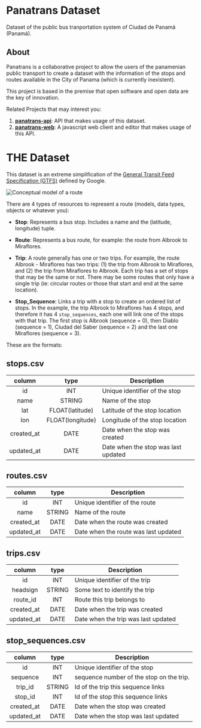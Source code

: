 # Panatrans Dataset

Dataset of the public bus tranportation system of Ciudad de Panamá (Panamá).

## About
Panatrans is a collaborative project to allow the users of the panamenian public transport to create a dataset with the information of the stops and routes available in the City of Panama (which is currently inexistent).

This project is based in the premise that open software and open data are the key of innovation.

Related Projects that may interest you:

1. __[panatrans-api](https://github.com/merlos/panatrans-api)__: API that makes usage of this dataset.
2. __[panatrans-web](https://github.com/merlos/panatrans-web)__: A javascript web client and editor that makes usage of this API.

# THE Dataset

This dataset is an extreme simplification of the [General Transit Feed Specification (GTFS)](https://developers.google.com/transit/gtfs/) defined by Google. 

![Conceptual model of a route](http://www.merlos.org/panatrans-api/conceptual_route.png "Conceptual model of a route")

There are 4 types of resources to represent a route (models, data types, objects or whatever you):

* __Stop__: Represents a bus stop. Includes a name and the (latitude, longitude) tuple.

* __Route__: Represents a bus route, for example: the route from Albrook to Miraflores.

* __Trip__: A route generally has one or two trips. For example, the route Albrook - Miraflores has two trips: (1) the trip from Albrook to Miraflores, and (2) the trip from Miraflores to Albrook. Each trip has a set of stops that may be the same or not. There may be some routes that only have a single trip (ie: circular routes or those that start and end at the same location). 

* __Stop_Sequence__: Links a trip with a stop to create an ordered list of stops. In the example, the trip Albrook to Miraflores has 4 stops, and therefore it has 4 `stop_sequences`, each one will link one of the stops with that trip. The first stop is Albrook (sequence = 0), then Diablo (sequence = 1), Ciudad del Saber (sequence = 2) and the last one Miraflores (sequence = 3).

These are the formats:

## stops.csv
| column        | type            | Description                         
| :------------:|:---------------:| ------------------------------------
| id            | INT             | Unique identifier of the stop       
| name          | STRING          | Name of the stop                    
| lat           | FLOAT(latitude) | Latitude of the stop location       
| lon           | FLOAT(longitude)| Longitude of the stop location 
| created_at    | DATE            | Date when the stop was created
| updated_at    | DATE            | Date when the stop was last updated 


## routes.csv
| column        | type          | Description                         
|:-------------:|:-------------:| ------------------------------------
| id            | INT           | Unique identifier of the route       
| name          | STRING        | Name of the route                   
| created_at    | DATE          | Date when the route was created
| updated_at    | DATE          | Date when the route was last updated 


## trips.csv
| column        | type            | Description                         
| :------------:|:---------------:| ------------------------------------
| id            | INT             | Unique identifier of the trip     
| headsign      | STRING          | Some text to identify the trip                    
| route_id      | INT			    | Route this trip belongs to
| created_at    | DATE            | Date when the trip was created
| updated_at    | DATE            | Date when the trip was last updated 


## stop_sequences.csv
| column        | type            | Description                         
| :------------:|:---------------:| ------------------------------------
| id            | INT             | Unique identifier of the stop       
| sequence      | INT             | sequence number of the stop on the trip.
| trip_id       | STRING          | Id of the trip this sequence links                  
| stop_id       | INT			    | Id of the stop this sequence links
| created_at    | DATE            | Date when the stop was created
| updated_at    | DATE            | Date when the stop was last updated 




